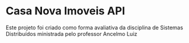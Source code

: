 # Casa Nova Imoveis API
Este projeto foi criado como forma avaliativa da disciplina de Sistemas Distribuídos
ministrada pelo professor Ancelmo Luiz
